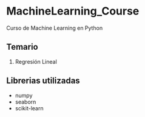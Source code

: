 # MachineLearning_Course
Curso de Machine Learning en Python

## Temario

1. Regresión Lineal

## Librerias utilizadas

- numpy
- seaborn
- scikit-learn